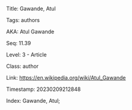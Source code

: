 Title:  Gawande, Atul

Tags:   authors

AKA:    Atul Gawande

Seq:    11.39

Level:  3 - Article

Class:  author

Link:   https://en.wikipedia.org/wiki/Atul_Gawande

Timestamp: 20230209212848

Index:  Gawande, Atul; 
